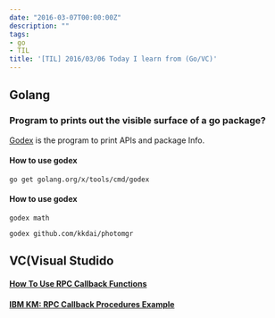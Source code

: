 ```yaml
---
date: "2016-03-07T00:00:00Z"
description: ""
tags:
- go
- TIL
title: '[TIL] 2016/03/06 Today I learn from (Go/VC)'
---
```


## Golang

### Program to prints out the visible surface of a go package?

[Godex](https://godoc.org/golang.org/x/tools/cmd/godex)  is the program to print APIs and package Info.

#### How to use godex

`go get golang.org/x/tools/cmd/godex`

#### How to use godex

`godex math`

`godex github.com/kkdai/photomgr`



## VC(Visual Studido

#### [How To Use RPC Callback Functions](https://support.microsoft.com/en-us/kb/96781)


#### [IBM KM: RPC Callback Procedures Example](https://www.ibm.com/support/knowledgecenter/ssw_aix_53/com.ibm.aix.progcomm/doc/progcomc/rpc_callback_ex.htm%23a59c01567b)